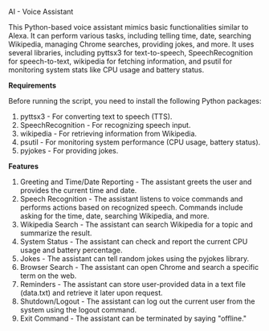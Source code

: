 AI - Voice Assistant

This Python-based voice assistant mimics basic functionalities similar to Alexa. It can perform various tasks, including telling time, date, searching Wikipedia, managing Chrome searches, providing jokes, and more. It uses several libraries, including pyttsx3 for text-to-speech, SpeechRecognition for speech-to-text, wikipedia for fetching information, and psutil for monitoring system stats like CPU usage and battery status.

**Requirements**

Before running the script, you need to install the following Python packages:
1. pyttsx3 - For converting text to speech (TTS).
2. SpeechRecognition - For recognizing speech input.
3. wikipedia - For retrieving information from Wikipedia.
4. psutil - For monitoring system performance (CPU usage, battery status).
5. pyjokes - For providing jokes.

**Features**

1. Greeting and Time/Date Reporting - The assistant greets the user and provides the current time and date.
2. Speech Recognition - The assistant listens to voice commands and performs actions based on recognized speech. Commands include asking for the time, date, searching Wikipedia, and more.
3. Wikipedia Search - The assistant can search Wikipedia for a topic and summarize the result.
4. System Status - The assistant can check and report the current CPU usage and battery percentage.
5. Jokes - The assistant can tell random jokes using the pyjokes library.
6. Browser Search - The assistant can open Chrome and search a specific term on the web.
7. Reminders - The assistant can store user-provided data in a text file (data.txt) and retrieve it later upon request.
8. Shutdown/Logout - The assistant can log out the current user from the system using the logout command.
9. Exit Command - The assistant can be terminated by saying "offline."
